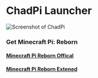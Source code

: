 # ChadPi Launcher
![Screenshot of ChadPi](https://raw.githubusercontent.com/PythonScratcher/ChadPi/screenshot.png)
### Get Minecraft Pi: Reborn
#### [Minecraft Pi Reborn Offical](https://jenkins.thebrokenrail.com/job/minecraft-pi-reborn/job/master/)
#### [Minecraft Pi Reborn Extened](https://github.com/NoozSBC/mcpi-reborn-extended/releases/latest)
